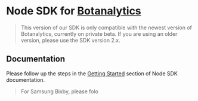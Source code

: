 # Node SDK for [Botanalytics](https://botanalytics.co)

> This version of our SDK is only compatible with the newest version of Botanalytics, currently on private beta.
> If you are using an older version, please use the SDK version 2.x.


## Documentation

Please follow up the steps in the [Getting Started](https://beta.botanalytics.co/docs/integration/sdks/node/getting-started) section of Node SDK documentation.

> For Samsung Bixby, please folo
